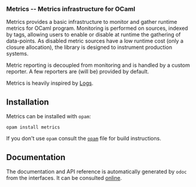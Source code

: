 ### Metrics -- Metrics infrastructure for OCaml

Metrics provides a basic infrastructure to monitor and gather runtime
metrics for OCaml program. Monitoring is performed on sources, indexed
by tags, allowing users to enable or disable at runtime the gathering
of data-points. As disabled metric sources have a low runtime cost
(only a closure allocation), the library is designed to instrument
production systems.

Metric reporting is decoupled from monitoring and is handled by a
custom reporter. A few reporters are (will be) provided by default.

Metrics is heavily inspired by
[Logs](http://erratique.ch/software/logs).


## Installation

Metrics can be installed with `opam`:

    opam install metrics

If you don't use `opam` consult the [`opam`](opam) file for build
instructions.

## Documentation

The documentation and API reference is automatically generated by
`odoc` from the interfaces. It can be consulted [online][5].

[5]: https://samoht.github.io/metrics/metrics/Metrics/index.html

